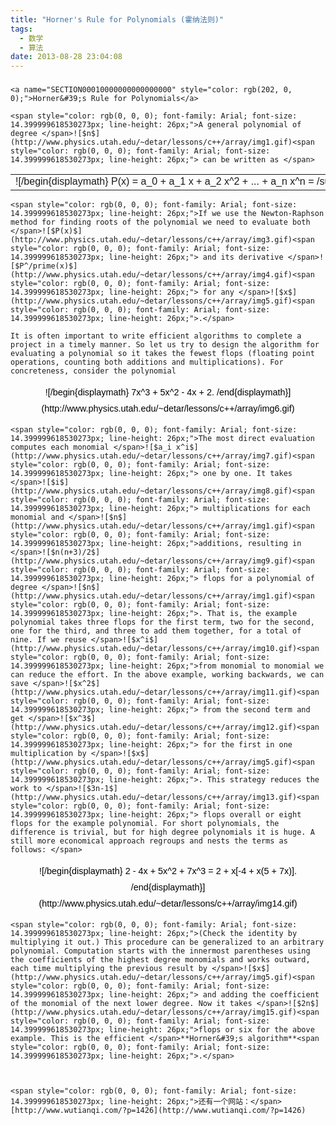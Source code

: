 ```yaml
---
title: "Horner's Rule for Polynomials (霍纳法则)"
tags:
  - 数学
  - 算法
date: 2013-08-28 23:04:08
---
```


<span style="color: rgb(0, 0, 0); font-family: Arial; font-size: 14.399999618530273px; line-height: 26px;"> </span>

### 
	<a name="SECTION00010000000000000000" style="color: rgb(202, 0, 0);">Horner&#39;s Rule for Polynomials</a>

	<span style="color: rgb(0, 0, 0); font-family: Arial; font-size: 14.399999618530273px; line-height: 26px;">A general polynomial of degree </span>![$n$](http://www.physics.utah.edu/~detar/lessons/c++/array/img1.gif)<span style="color: rgb(0, 0, 0); font-family: Arial; font-size: 14.399999618530273px; line-height: 26px;"> can be written as </span>

<div align="right" style="color: rgb(0, 0, 0); font-family: Arial; font-size: 14.399999618530273px; line-height: 26px;">
	<table align="center" width="100%">
		<tbody>
			<tr valign="center">
				<td align="middle" nowrap="nowrap">
					<a name="eq:polyP" style="color: rgb(202, 0, 0);"></a>![/begin{displaymath}
P(x) = a_0 + a_1 x + a_2 x^2 + ... + a_n x^n = /sum_{i=0}^n a_i x^i
/end{displaymath}](http://www.physics.utah.edu/~detar/lessons/c++/array/img2.gif)
				</td>
				<td align="right" width="10">
					(1)
				</td>
			</tr>
		</tbody>
	</table>
</div>

	 

	<span style="color: rgb(0, 0, 0); font-family: Arial; font-size: 14.399999618530273px; line-height: 26px;">If we use the Newton-Raphson method for finding roots of the polynomial we need to evaluate both </span>![$P(x)$](http://www.physics.utah.edu/~detar/lessons/c++/array/img3.gif)<span style="color: rgb(0, 0, 0); font-family: Arial; font-size: 14.399999618530273px; line-height: 26px;"> and its derivative </span>![$P^/prime(x)$](http://www.physics.utah.edu/~detar/lessons/c++/array/img4.gif)<span style="color: rgb(0, 0, 0); font-family: Arial; font-size: 14.399999618530273px; line-height: 26px;"> for any </span>![$x$](http://www.physics.utah.edu/~detar/lessons/c++/array/img5.gif)<span style="color: rgb(0, 0, 0); font-family: Arial; font-size: 14.399999618530273px; line-height: 26px;">.</span>

	It is often important to write efficient algorithms to complete a project in a timely manner. So let us try to design the algorithm for evaluating a polynomial so it takes the fewest flops (floating point operations, counting both additions and multiplications). For concreteness, consider the polynomial 

	 

<div align="center" style="color: rgb(0, 0, 0); font-family: Arial; font-size: 14.399999618530273px; line-height: 26px;">
	![/begin{displaymath}
7x^3 + 5x^2 - 4x + 2.
/end{displaymath}](http://www.physics.utah.edu/~detar/lessons/c++/array/img6.gif)
</div>

	 

	 

	<span style="color: rgb(0, 0, 0); font-family: Arial; font-size: 14.399999618530273px; line-height: 26px;">The most direct evaluation computes each monomial </span>![$a_i x^i$](http://www.physics.utah.edu/~detar/lessons/c++/array/img7.gif)<span style="color: rgb(0, 0, 0); font-family: Arial; font-size: 14.399999618530273px; line-height: 26px;"> one by one. It takes </span>![$i$](http://www.physics.utah.edu/~detar/lessons/c++/array/img8.gif)<span style="color: rgb(0, 0, 0); font-family: Arial; font-size: 14.399999618530273px; line-height: 26px;"> multiplications for each monomial and </span>![$n$](http://www.physics.utah.edu/~detar/lessons/c++/array/img1.gif)<span style="color: rgb(0, 0, 0); font-family: Arial; font-size: 14.399999618530273px; line-height: 26px;">additions, resulting in </span>![$n(n+3)/2$](http://www.physics.utah.edu/~detar/lessons/c++/array/img9.gif)<span style="color: rgb(0, 0, 0); font-family: Arial; font-size: 14.399999618530273px; line-height: 26px;"> flops for a polynomial of degree </span>![$n$](http://www.physics.utah.edu/~detar/lessons/c++/array/img1.gif)<span style="color: rgb(0, 0, 0); font-family: Arial; font-size: 14.399999618530273px; line-height: 26px;">. That is, the example polynomial takes three flops for the first term, two for the second, one for the third, and three to add them together, for a total of nine. If we reuse </span>![$x^i$](http://www.physics.utah.edu/~detar/lessons/c++/array/img10.gif)<span style="color: rgb(0, 0, 0); font-family: Arial; font-size: 14.399999618530273px; line-height: 26px;">from monomial to monomial we can reduce the effort. In the above example, working backwards, we can save </span>![$x^2$](http://www.physics.utah.edu/~detar/lessons/c++/array/img11.gif)<span style="color: rgb(0, 0, 0); font-family: Arial; font-size: 14.399999618530273px; line-height: 26px;"> from the second term and get </span>![$x^3$](http://www.physics.utah.edu/~detar/lessons/c++/array/img12.gif)<span style="color: rgb(0, 0, 0); font-family: Arial; font-size: 14.399999618530273px; line-height: 26px;"> for the first in one multiplication by </span>![$x$](http://www.physics.utah.edu/~detar/lessons/c++/array/img5.gif)<span style="color: rgb(0, 0, 0); font-family: Arial; font-size: 14.399999618530273px; line-height: 26px;">. This strategy reduces the work to </span>![$3n-1$](http://www.physics.utah.edu/~detar/lessons/c++/array/img13.gif)<span style="color: rgb(0, 0, 0); font-family: Arial; font-size: 14.399999618530273px; line-height: 26px;"> flops overall or eight flops for the example polynomial. For short polynomials, the difference is trivial, but for high degree polynomials it is huge. A still more economical approach regroups and nests the terms as follows: </span>

	 

<div align="center" style="color: rgb(0, 0, 0); font-family: Arial; font-size: 14.399999618530273px; line-height: 26px;">
	![/begin{displaymath}
2 - 4x + 5x^2 + 7x^3 = 2 + x[-4 + x(5 + 7x)].
/end{displaymath}](http://www.physics.utah.edu/~detar/lessons/c++/array/img14.gif)
</div>

	 

	 

	<span style="color: rgb(0, 0, 0); font-family: Arial; font-size: 14.399999618530273px; line-height: 26px;">(Check the identity by multiplying it out.) This procedure can be generalized to an arbitrary polynomial. Computation starts with the innermost parentheses using the coefficients of the highest degree monomials and works outward, each time multiplying the previous result by </span>![$x$](http://www.physics.utah.edu/~detar/lessons/c++/array/img5.gif)<span style="color: rgb(0, 0, 0); font-family: Arial; font-size: 14.399999618530273px; line-height: 26px;"> and adding the coefficient of the monomial of the next lower degree. Now it takes </span>![$2n$](http://www.physics.utah.edu/~detar/lessons/c++/array/img15.gif)<span style="color: rgb(0, 0, 0); font-family: Arial; font-size: 14.399999618530273px; line-height: 26px;">flops or six for the above example. This is the efficient </span>**Horner&#39;s algorithm**<span style="color: rgb(0, 0, 0); font-family: Arial; font-size: 14.399999618530273px; line-height: 26px;">.</span>

	 

	<span style="color: rgb(0, 0, 0); font-family: Arial; font-size: 14.399999618530273px; line-height: 26px;">还有一个网站：</span>[http://www.wutianqi.com/?p=1426](http://www.wutianqi.com/?p=1426)